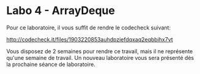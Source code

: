 Labo 4 - ArrayDeque
===================

Pour ce laboratoire, il vous suffit de rendre le codecheck suivant:

http://codecheck.it/files/1903220853auhdpziefdqxaq2eqbbihx7vt

Vous disposez de 2 semaines pour rendre ce travail, mais il ne représente qu'une semaine de travail. Un nouveau laboratoire vous sera présenté dès la prochaine séance de laboratoire. 
